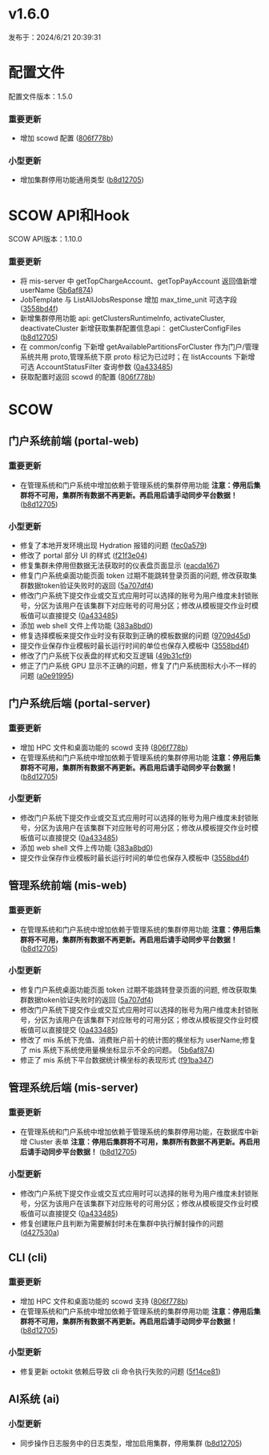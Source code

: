 # v1.6.0

发布于：2024/6/21 20:39:31



# 配置文件

配置文件版本：1.5.0

### 重要更新
- 增加 scowd 配置 ([806f778b](https://github.com/PKUHPC/SCOW/commit/806f778bff79f0968d5378cf2a07456718fe7d09))

### 小型更新
- 增加集群停用功能通用类型 ([b8d12705](https://github.com/PKUHPC/SCOW/commit/b8d12705b70c2afa6fc2bcba3ebc999cddbf93f9))


# SCOW API和Hook

SCOW API版本：1.10.0

### 重要更新
- 将 mis-server 中 getTopChargeAccount、getTopPayAccount 返回值新增 userName ([5b6af874](https://github.com/PKUHPC/SCOW/commit/5b6af8741feab08068436b0aa3d151ff41a81398))
- JobTemplate 与 ListAllJobsResponse 增加 max_time_unit 可选字段 ([3558bd4f](https://github.com/PKUHPC/SCOW/commit/3558bd4fe1433df4f446978cd6a91f472397cbca))
- 新增集群停用功能 api: getClustersRuntimeInfo, activateCluster, deactivateCluster
新增获取集群配置信息api： getClusterConfigFiles ([b8d12705](https://github.com/PKUHPC/SCOW/commit/b8d12705b70c2afa6fc2bcba3ebc999cddbf93f9))
- 在 common/config 下新增 getAvailablePartitionsForCluster 作为门户/管理系统共用 proto,管理系统下原 proto 标记为已过时；在 listAccounts 下新增可选 AccountStatusFilter 查询参数 ([0a433485](https://github.com/PKUHPC/SCOW/commit/0a433485e1fcdc226c202a626524c0052bba75d1))
- 获取配置时返回 scowd 的配置 ([806f778b](https://github.com/PKUHPC/SCOW/commit/806f778bff79f0968d5378cf2a07456718fe7d09))


# SCOW

## 门户系统前端 (portal-web) 

### 重要更新
- 在管理系统和门户系统中增加依赖于管理系统的集群停用功能
**注意：停用后集群将不可用，集群所有数据不再更新。再启用后请手动同步平台数据！** ([b8d12705](https://github.com/PKUHPC/SCOW/commit/b8d12705b70c2afa6fc2bcba3ebc999cddbf93f9))

### 小型更新
- 修复了本地开发环境出现 Hydration 报错的问题 ([fec0a579](https://github.com/PKUHPC/SCOW/commit/fec0a579f6cb119db8fbefbb5449099dc4a55f42))
- 修改了 portal 部分 UI 的样式 ([f21f3e04](https://github.com/PKUHPC/SCOW/commit/f21f3e04ef98fad524877a013eb30ebf31d0e99d))
- 修复集群未停用但数据无法获取时的仪表盘页面显示 ([eacda167](https://github.com/PKUHPC/SCOW/commit/eacda1679a200bee9d60950540c0c23c76b1f87c))
- 修复门户系统桌面功能页面 token 过期不能跳转登录页面的问题, 修改获取集群数据token验证失败时的返回 ([5a707df4](https://github.com/PKUHPC/SCOW/commit/5a707df4ff86c4bd4f1da794553b02e28f3c61d4))
- 修改门户系统下提交作业或交互式应用时可以选择的账号为用户维度未封锁账号，分区为该用户在该集群下对应账号的可用分区；修改从模板提交作业时模板值可以直接提交 ([0a433485](https://github.com/PKUHPC/SCOW/commit/0a433485e1fcdc226c202a626524c0052bba75d1))
- 添加 web shell 文件上传功能 ([383a8bd0](https://github.com/PKUHPC/SCOW/commit/383a8bd0b653e953d2f7575e4b9b414d416848bd))
- 修复选择模板来提交作业时没有获取到正确的模板数据的问题 ([9709d45d](https://github.com/PKUHPC/SCOW/commit/9709d45d04f7bcc4a0abd5ece10408282a10cba7))
- 提交作业保存作业模板时最长运行时间的单位也保存入模板中 ([3558bd4f](https://github.com/PKUHPC/SCOW/commit/3558bd4fe1433df4f446978cd6a91f472397cbca))
- 修改了门户系统下仪表盘的样式和交互逻辑 ([49b31cf9](https://github.com/PKUHPC/SCOW/commit/49b31cf9d91fb3b6814f0ecf8b41fd6f950b733a))
- 修正了门户系统 GPU 显示不正确的问题，修复了门户系统图标大小不一样的问题 ([a0e91995](https://github.com/PKUHPC/SCOW/commit/a0e919950577d36f46469d6f11a6be976d0fa547))

## 门户系统后端 (portal-server) 

### 重要更新
- 增加 HPC 文件和桌面功能的 scowd 支持 ([806f778b](https://github.com/PKUHPC/SCOW/commit/806f778bff79f0968d5378cf2a07456718fe7d09))
- 在管理系统和门户系统中增加依赖于管理系统的集群停用功能
**注意：停用后集群将不可用，集群所有数据不再更新。再启用后请手动同步平台数据！** ([b8d12705](https://github.com/PKUHPC/SCOW/commit/b8d12705b70c2afa6fc2bcba3ebc999cddbf93f9))

### 小型更新
- 修改门户系统下提交作业或交互式应用时可以选择的账号为用户维度未封锁账号，分区为该用户在该集群下对应账号的可用分区；修改从模板提交作业时模板值可以直接提交 ([0a433485](https://github.com/PKUHPC/SCOW/commit/0a433485e1fcdc226c202a626524c0052bba75d1))
- 添加 web shell 文件上传功能 ([383a8bd0](https://github.com/PKUHPC/SCOW/commit/383a8bd0b653e953d2f7575e4b9b414d416848bd))
- 提交作业保存作业模板时最长运行时间的单位也保存入模板中 ([3558bd4f](https://github.com/PKUHPC/SCOW/commit/3558bd4fe1433df4f446978cd6a91f472397cbca))

## 管理系统前端 (mis-web) 

### 重要更新
- 在管理系统和门户系统中增加依赖于管理系统的集群停用功能
**注意：停用后集群将不可用，集群所有数据不再更新。再启用后请手动同步平台数据！** ([b8d12705](https://github.com/PKUHPC/SCOW/commit/b8d12705b70c2afa6fc2bcba3ebc999cddbf93f9))

### 小型更新
- 修复门户系统桌面功能页面 token 过期不能跳转登录页面的问题, 修改获取集群数据token验证失败时的返回 ([5a707df4](https://github.com/PKUHPC/SCOW/commit/5a707df4ff86c4bd4f1da794553b02e28f3c61d4))
- 修改门户系统下提交作业或交互式应用时可以选择的账号为用户维度未封锁账号，分区为该用户在该集群下对应账号的可用分区；修改从模板提交作业时模板值可以直接提交 ([0a433485](https://github.com/PKUHPC/SCOW/commit/0a433485e1fcdc226c202a626524c0052bba75d1))
- 修改了 mis 系统下充值、消费账户前十的统计图的横坐标为 userName;修复了 mis 系统下系统使用量横坐标显示不全的问题。 ([5b6af874](https://github.com/PKUHPC/SCOW/commit/5b6af8741feab08068436b0aa3d151ff41a81398))
- 修正了 mis 系统下平台数据统计横坐标的表现形式 ([f91ba347](https://github.com/PKUHPC/SCOW/commit/f91ba3476010b2a593fbd98c52338e143a6a437a))

## 管理系统后端 (mis-server) 

### 重要更新
- 在管理系统和门户系统中增加依赖于管理系统的集群停用功能，在数据库中新增 Cluster 表单
**注意：停用后集群将不可用，集群所有数据不再更新。再启用后请手动同步平台数据！** ([b8d12705](https://github.com/PKUHPC/SCOW/commit/b8d12705b70c2afa6fc2bcba3ebc999cddbf93f9))

### 小型更新
- 修改门户系统下提交作业或交互式应用时可以选择的账号为用户维度未封锁账号，分区为该用户在该集群下对应账号的可用分区；修改从模板提交作业时模板值可以直接提交 ([0a433485](https://github.com/PKUHPC/SCOW/commit/0a433485e1fcdc226c202a626524c0052bba75d1))
- 修复创建账户且判断为需要解封时未在集群中执行解封操作的问题 ([d427530a](https://github.com/PKUHPC/SCOW/commit/d427530a1c964bca1f2fc3174ce4a08afae3721e))

## CLI (cli) 

### 重要更新
- 增加 HPC 文件和桌面功能的 scowd 支持 ([806f778b](https://github.com/PKUHPC/SCOW/commit/806f778bff79f0968d5378cf2a07456718fe7d09))
- 在管理系统和门户系统中增加依赖于管理系统的集群停用功能
**注意：停用后集群将不可用，集群所有数据不再更新。再启用后请手动同步平台数据！** ([b8d12705](https://github.com/PKUHPC/SCOW/commit/b8d12705b70c2afa6fc2bcba3ebc999cddbf93f9))

### 小型更新
- 修复更新 octokit 依赖后导致 cli 命令执行失败的问题 ([5f14ce81](https://github.com/PKUHPC/SCOW/commit/5f14ce81ba77df59c2e5d82112dd5b913d7690ce))

## AI系统 (ai) 

### 小型更新
- 同步操作日志服务中的日志类型，增加启用集群，停用集群 ([b8d12705](https://github.com/PKUHPC/SCOW/commit/b8d12705b70c2afa6fc2bcba3ebc999cddbf93f9))



